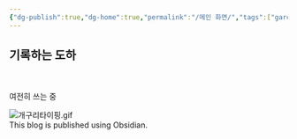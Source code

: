 ```yaml
---
{"dg-publish":true,"dg-home":true,"permalink":"/메인 화면/","tags":["gardenEntry"],"dgPassFrontmatter":true}
---
```



## 기록하는 도하

<br><br>
여전히 쓰는 중

![개구리타이핑.gif](/img/user/%EC%B2%A8%EB%B6%80%ED%8C%8C%EC%9D%BC/%EA%B0%9C%EA%B5%AC%EB%A6%AC%ED%83%80%EC%9D%B4%ED%95%91.gif)
<br>
This blog is published using Obsidian.

